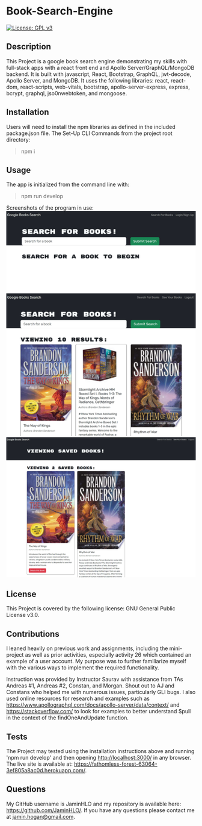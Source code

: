 # Book-Search-Engine

[![License: GPL v3](https://img.shields.io/badge/License-GPLv3-blue.svg)](https://www.gnu.org/licenses/gpl-3.0)

## Description
    
This Project is a google book search engine demonstrating my skills with full-stack apps with a react front end and Apollo Server/GraphQL/MongoDB backend. It is built with javascript, React, Bootstrap, GraphQL, jwt-decode, Apollo Server, and MongoDB. It uses the following libraries: react, react-dom, react-scripts, web-vitals, bootstrap, apollo-server-express, express, bcrypt, graphql, jso0nwebtoken, and mongoose.
    
## Installation

Users will need to install the npm libraries as defined in the included package.json file. 
The Set-Up CLI Commands from the project root directory:
>npm i <br>

## Usage

The app is initialized from the command line with:
>npm run develop

Screenshots of the program in use:
![initial screen](https://github.com/JaminHLO/book-search-engine/blob/main/client/public/images/gbs-ss-01.jpg)<br> 
![book search screen](https://github.com/JaminHLO/book-search-engine/blob/main/client/public/images/gbs-ss-02.jpg) <br>
![saved books screen](https://github.com/JaminHLO/book-search-engine/blob/main/client/public/images/gbs-ss-03.jpg)

## License

This Project is covered by the following license: GNU General Public License v3.0.

## Contributions

I leaned heavily on previous work and assignments, including the mini-project as well as prior activities, especially activity 26 which contained an example of a user account. My purpose was to further familiarize myself with the various ways to implement the required functionality. 

Instruction was provided by Instructor Saurav with assistance from TAs Andreas #1, Andreas #2, Constan, and Morgan. Shout out to AJ and Constans who helped me with numerous issues, particularly GLI bugs. I also used online resources for research and examples such as https://www.apollographql.com/docs/apollo-server/data/context/ and https://stackoverflow.com/ to look for examples to better understand $pull in the context of the findOneAndUpdate function.

## Tests

The Project may tested using the installation instructions above and running 'npm run develop' and then opening <http://localhost:3000/> in any browser. The live site is available at: <https://fathomless-forest-63064-3ef805a8ac0d.herokuapp.com/>.

## Questions

My GitHub username is JaminHLO and my repository is available here: <https://github.com/JaminHLO/>.
If you have any questions please contact me at <jamin.hogan@gmail.com>.
